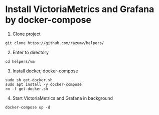 # Install VictoriaMetrics and Grafana by docker-compose
1. Clone project
```
git clone https://github.com/razumv/helpers/
```
2. Enter to directory
```
cd helpers/vm
```
3. Install docker, docker-compose
```wget -O get-docker.sh https://get.docker.com
sudo sh get-docker.sh
sudo apt install -y docker-compose
rm -f get-docker.sh
```
4. Start VictoriaMetrics and Grafana in background
```
docker-compose up -d
```
